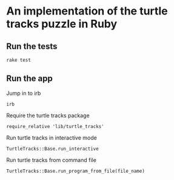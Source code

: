 # An implementation of the turtle tracks puzzle in Ruby

## Run the tests
```
rake test
```

## Run the app

Jump in to irb
```
irb
```

Require the turtle tracks package
```
require_relative 'lib/turtle_tracks'
```

Run turtle tracks in interactive mode
```
TurtleTracks::Base.run_interactive
```

Run turtle tracks from command file
```
TurtleTracks::Base.run_program_from_file(file_name)
```